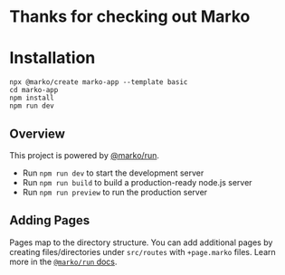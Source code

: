 # Thanks for checking out Marko

# Installation

```
npx @marko/create marko-app --template basic
cd marko-app
npm install
npm run dev
```

## Overview

This project is powered by [@marko/run](https://github.com/marko-js/run).

- Run `npm run dev` to start the development server
- Run `npm run build` to build a production-ready node.js server
- Run `npm run preview` to run the production server

## Adding Pages

Pages map to the directory structure. You can add additional pages by creating files/directories under `src/routes` with `+page.marko` files.  Learn more in the [`@marko/run` docs](https://github.com/marko-js/run/#file-based-routing).

